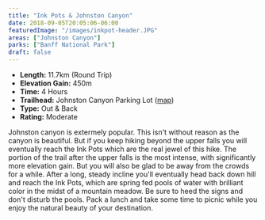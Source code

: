 ```yaml
---
title: "Ink Pots & Johnston Canyon"
date: 2018-09-05T20:05:06-06:00
featuredImage: "/images/inkpot-header.JPG"
areas: ["Johnston Canyon"]
parks: ["Banff National Park"]
draft: false
---
```


- **Length:** 11.7km (Round Trip)
- **Elevation Gain:** 450m
- **Time:** 4 Hours
- **Trailhead:** Johnston Canyon Parking Lot ([map](https://goo.gl/maps/RHWfHGDUg4K2))
- **Type:** Out & Back
- **Rating:** Moderate

Johnston canyon is extermely popular. This isn't without reason as the canyon is beautiful. But if you keep hiking beyond the upper falls you will eventually reach the Ink Pots which are the real jewel of this hike. The portion of the trail after the upper falls is the most intense, with significantly more elevation gain. But you will also be glad to be away from the crowds for a while. After a long, steady incline you'll eventually head back down hill and reach the Ink Pots, which are spring fed pools of water with brilliant color in the midst of a mountain meadow. Be sure to heed the signs and don't disturb the pools. Pack a lunch and take some time to picnic while you enjoy the natural beauty of your destination.
